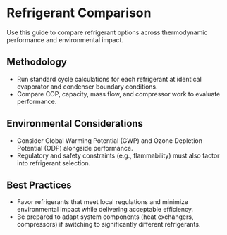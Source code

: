 # Refrigerant Comparison

Use this guide to compare refrigerant options across thermodynamic performance and environmental impact.

## Methodology

- Run standard cycle calculations for each refrigerant at identical evaporator and condenser boundary conditions.
- Compare COP, capacity, mass flow, and compressor work to evaluate performance.

## Environmental Considerations

- Consider Global Warming Potential (GWP) and Ozone Depletion Potential (ODP) alongside performance.
- Regulatory and safety constraints (e.g., flammability) must also factor into refrigerant selection.

## Best Practices

- Favor refrigerants that meet local regulations and minimize environmental impact while delivering acceptable efficiency.
- Be prepared to adapt system components (heat exchangers, compressors) if switching to significantly different refrigerants.
